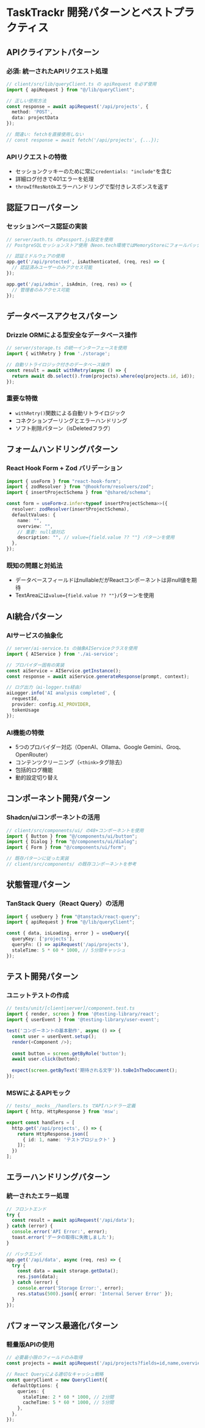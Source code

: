 # TaskTrackr 開発パターンとベストプラクティス

## APIクライアントパターン
### 必須: 統一されたAPIリクエスト処理
```typescript
// client/src/lib/queryClient.ts の apiRequest を必ず使用
import { apiRequest } from "@/lib/queryClient";

// 正しい使用方法
const response = await apiRequest('/api/projects', {
  method: 'POST',
  data: projectData
});

// 間違い: fetchを直接使用しない
// const response = await fetch('/api/projects', {...});
```

### APIリクエストの特徴
- セッションクッキーのために常に`credentials: "include"`を含む
- 詳細ログ付きで401エラーを処理
- `throwIfResNotOk`エラーハンドリングで型付きレスポンスを返す

## 認証フローパターン
### セッションベース認証の実装
```typescript
// server/auth.ts のPassport.js設定を使用
// PostgreSQLセッションストア使用（Neon.tech環境ではMemoryStoreにフォールバック）

// 認証ミドルウェアの使用
app.get('/api/protected', isAuthenticated, (req, res) => {
  // 認証済みユーザーのみアクセス可能
});

app.get('/api/admin', isAdmin, (req, res) => {
  // 管理者のみアクセス可能
});
```

## データベースアクセスパターン
### Drizzle ORMによる型安全なデータベース操作
```typescript
// server/storage.ts の統一インターフェースを使用
import { withRetry } from './storage';

// 自動リトライロジック付きのデータベース操作
const result = await withRetry(async () => {
  return await db.select().from(projects).where(eq(projects.id, id));
});
```

### 重要な特徴
- `withRetry()`関数による自動リトライロジック
- コネクションプーリングとエラーハンドリング
- ソフト削除パターン（isDeletedフラグ）

## フォームハンドリングパターン
### React Hook Form + Zod バリデーション
```typescript
import { useForm } from "react-hook-form";
import { zodResolver } from "@hookform/resolvers/zod";
import { insertProjectSchema } from "@shared/schema";

const form = useForm<z.infer<typeof insertProjectSchema>>({
  resolver: zodResolver(insertProjectSchema),
  defaultValues: {
    name: "",
    overview: "",
    // 重要: null値対応
    description: "", // value={field.value ?? ""} パターンを使用
  },
});
```

### 既知の問題と対処法
- データベースフィールドはnullableだがReactコンポーネントは非null値を期待
- TextAreaには`value={field.value ?? ""}`パターンを使用

## AI統合パターン
### AIサービスの抽象化
```typescript
// server/ai-service.ts の抽象AIServiceクラスを使用
import { AIService } from './ai-service';

// プロバイダー固有の実装
const aiService = AIService.getInstance();
const response = await aiService.generateResponse(prompt, context);

// ログ出力（ai-logger.ts経由）
aiLogger.info('AI analysis completed', { 
  requestId, 
  provider: config.AI_PROVIDER,
  tokenUsage 
});
```

### AI機能の特徴
- 5つのプロバイダー対応（OpenAI、Ollama、Google Gemini、Groq、OpenRouter）
- コンテンツクリーニング（`<think>`タグ除去）
- 包括的ログ機能
- 動的設定切り替え

## コンポーネント開発パターン
### Shadcn/uiコンポーネントの活用
```typescript
// client/src/components/ui/ の48+コンポーネントを使用
import { Button } from "@/components/ui/button";
import { Dialog } from "@/components/ui/dialog";
import { Form } from "@/components/ui/form";

// 既存パターンに従った実装
// client/src/components/ の既存コンポーネントを参考
```

## 状態管理パターン
### TanStack Query（React Query）の活用
```typescript
import { useQuery } from "@tanstack/react-query";
import { apiRequest } from "@/lib/queryClient";

const { data, isLoading, error } = useQuery({
  queryKey: ['projects'],
  queryFn: () => apiRequest('/api/projects'),
  staleTime: 5 * 60 * 1000, // 5分間キャッシュ
});
```

## テスト開発パターン
### ユニットテストの作成
```typescript
// tests/unit/[client|server]/component.test.ts
import { render, screen } from '@testing-library/react';
import { userEvent } from '@testing-library/user-event';

test('コンポーネントの基本動作', async () => {
  const user = userEvent.setup();
  render(<Component />);
  
  const button = screen.getByRole('button');
  await user.click(button);
  
  expect(screen.getByText('期待される文字')).toBeInTheDocument();
});
```

### MSWによるAPIモック
```typescript
// tests/__mocks__/handlers.ts でAPIハンドラー定義
import { http, HttpResponse } from 'msw';

export const handlers = [
  http.get('/api/projects', () => {
    return HttpResponse.json([
      { id: 1, name: 'テストプロジェクト' }
    ]);
  })
];
```

## エラーハンドリングパターン
### 統一されたエラー処理
```typescript
// フロントエンド
try {
  const result = await apiRequest('/api/data');
} catch (error) {
  console.error('API Error:', error);
  toast.error('データの取得に失敗しました');
}

// バックエンド
app.get('/api/data', async (req, res) => {
  try {
    const data = await storage.getData();
    res.json(data);
  } catch (error) {
    console.error('Storage Error:', error);
    res.status(500).json({ error: 'Internal Server Error' });
  }
});
```

## パフォーマンス最適化パターン
### 軽量版APIの使用
```typescript
// 必要最小限のフィールドのみ取得
const projects = await apiRequest('/api/projects?fields=id,name,overview');

// React Queryによる適切なキャッシュ戦略
const queryClient = new QueryClient({
  defaultOptions: {
    queries: {
      staleTime: 2 * 60 * 1000, // 2分間
      cacheTime: 5 * 60 * 1000, // 5分間
    },
  },
});
```